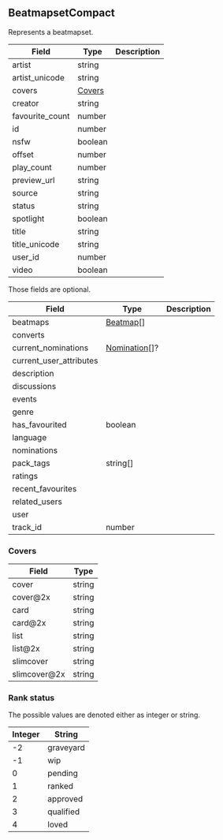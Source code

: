 ## BeatmapsetCompact

Represents a beatmapset.

Field           | Type                                | Description
--------------- | ----------------------------------- | -----------
artist          | string                              | |
artist_unicode  | string                              | |
covers          | [Covers](#beatmapsetcompact-covers) | |
creator         | string                              | |
favourite_count | number                              | |
id              | number                              | |
nsfw            | boolean                             | |
offset          | number                              | |
play_count      | number                              | |
preview_url     | string                              | |
source          | string                              | |
status          | string                              | |
spotlight       | boolean                             | |
title           | string                              | |
title_unicode   | string                              | |
user_id         | number                              | |
video           | boolean                             | |

Those fields are optional.

Field                   | Type                         | Description
----------------------- | ---------------------------- | -----------
beatmaps                | [Beatmap](#beatmap)[]        | |
converts                |                              | |
current_nominations     | [Nomination](#nomination)[]? | |
current_user_attributes |                              | |
description             |                              | |
discussions             |                              | |
events                  |                              | |
genre                   |                              | |
has_favourited          | boolean                      | |
language                |                              | |
nominations             |                              | |
pack_tags               | string[]                     | |
ratings                 |                              | |
recent_favourites       |                              | |
related_users           |                              | |
user                    |                              | |
track_id                | number                       | |

<div id="beatmapsetcompact-covers" data-unique="beatmapsetcompact-covers"></div>

### Covers

Field        | Type
------------ | ------
cover        | string
cover@2x     | string
card         | string
card@2x      | string
list         | string
list@2x      | string
slimcover    | string
slimcover@2x | string

<div id="beatmapsetcompact-rank-status" data-unique="beatmapsetcompact-rank-status"></div>

### Rank status

The possible values are denoted either as integer or string.

Integer | String
------- | ---------
-2      | graveyard
-1      | wip
0       | pending
1       | ranked
2       | approved
3       | qualified
4       | loved
